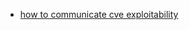 - [how to communicate cve exploitability](https://haydock.substack.com/p/cve-exploitability-how-to-communicate?s=r)
